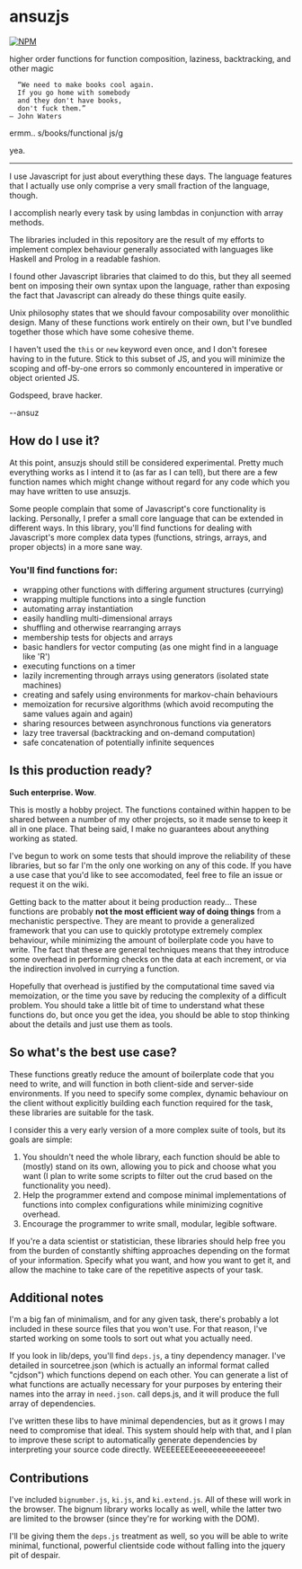 ansuzjs
=======

[![NPM](https://nodei.co/npm/ansuz.png)](https://nodei.co/npm/ansuz/)

higher order functions for function composition, laziness, backtracking, and other magic

```quote
  “We need to make books cool again.
  If you go home with somebody
  and they don't have books,
  don't fuck them.”
― John Waters 
```

ermm.. s/books/functional js/g

yea.

***************

I use Javascript for just about everything these days. The language features that I actually use only comprise a very small fraction of the language, though.

I accomplish nearly every task by using lambdas in conjunction with array methods.

The libraries included in this repository are the result of my efforts to implement complex behaviour generally associated with languages like Haskell and Prolog in a readable fashion. 

I found other Javascript libraries that claimed to do this, but they all seemed bent on imposing their own syntax upon the language, rather than exposing the fact that Javascript can already do these things quite easily.

Unix philosophy states that we should favour composability over monolithic design. Many of these functions work entirely on their own, but I've bundled together those which have some cohesive theme.

I haven't used the `this` or `new` keyword even once, and I don't foresee having to in the future. Stick to this subset of JS, and you will minimize the scoping and off-by-one errors so commonly encountered in imperative or object oriented JS.

Godspeed, brave hacker.

--ansuz

## How do I use it?

At this point, ansuzjs should still be considered experimental. Pretty much everything works as I intend it to (as far as I can tell), but there are a few function names which might change without regard for any code which you may have written to use ansuzjs.

Some people complain that some of Javascript's core functionality is lacking. Personally, I prefer a small core language that can be extended in different ways. In this library, you'll find functions for dealing with Javascript's more complex data types (functions, strings, arrays, and proper objects) in a more sane way.

### You'll find functions for:

* wrapping other functions with differing argument structures (currying)
* wrapping multiple functions into a single function
* automating array instantiation
* easily handling multi-dimensional arrays
* shuffling and otherwise rearranging arrays
* membership tests for objects and arrays
* basic handlers for vector computing (as one might find in a language like 'R')
* executing functions on a timer
* lazily incrementing through arrays using generators (isolated state machines)
* creating and safely using environments for markov-chain behaviours
* memoization for recursive algorithms (which avoid recomputing the same values again and again)
* sharing resources between asynchronous functions via generators
* lazy tree traversal (backtracking and on-demand computation)
* safe concatenation of potentially infinite sequences

## Is this production ready?

**Such enterprise. Wow**.

This is mostly a hobby project. The functions contained within happen to be shared between a number of my other projects, so it made sense to keep it all in one place. That being said, I make no guarantees about anything working as stated.

I've begun to work on some tests that should improve the reliability of these libraries, but so far I'm the only one working on any of this code. If you have a use case that you'd like to see accomodated, feel free to file an issue or request it on the wiki.

Getting back to the matter about it being production ready... These functions are probably **not the most efficient way of doing things** from a mechanistic perspective. They are meant to provide a generalized framework that you can use to quickly prototype extremely complex behaviour, while minimizing the amount of boilerplate code you have to write. The fact that these are general techniques means that they introduce some overhead in performing checks on the data at each increment, or via the indirection involved in currying a function.

Hopefully that overhead is justified by the computational time saved via memoization, or the time you save by reducing the complexity of a difficult problem. You should take a little bit of time to understand what these functions do, but once you get the idea, you should be able to stop thinking about the details and just use them as tools.

## So what's the best use case?

These functions greatly reduce the amount of boilerplate code that you need to write, and will function in both client-side and server-side environments. If you need to specify some complex, dynamic behaviour on the client without explicitly building each function required for the task, these libraries are suitable for the task.

I consider this a very early version of a more complex suite of tools, but its goals are simple:

1. You shouldn't need the whole library, each function should be able to (mostly) stand on its own, allowing you to pick and choose what you want (I plan to write some scripts to filter out the crud based on the functionality you need).
2. Help the programmer extend and compose minimal implementations of functions into complex configurations while minimizing cognitive overhead.
3. Encourage the programmer to write small, modular, legible software.

If you're a data scientist or statistician, these libraries should help free you from the burden of constantly shifting approaches depending on the format of your information. Specify what you want, and how you want to get it, and allow the machine to take care of the repetitive aspects of your task.

## Additional notes

I'm a big fan of minimalism, and for any given task, there's probably a lot included in these source files that you won't use. For that reason, I've started working on some tools to sort out what you actually need.

If you look in lib/deps, you'll find `deps.js`, a tiny dependency manager. I've detailed in sourcetree.json (which is actually an informal format called "cjdson") which functions depend on each other. You can generate a list of what functions are actually necessary for your purposes by entering their names into the array in `need.json`. call deps.js, and it will produce the full array of dependencies.

I've written these libs to have minimal dependencies, but as it grows I may need to compromise that ideal. This system should help with that, and I plan to improve these script to automatically generate dependencies by interpreting your source code directly. WEEEEEEEeeeeeeeeeeeeeee!

## Contributions

I've included `bignumber.js`, `ki.js`, and `ki.extend.js`. All of these will work in the browser. The bignum library works locally as well, while the latter two are limited to the browser (since they're for working with the DOM). 

I'll be giving them the `deps.js` treatment as well, so you will be able to write minimal, functional, powerful clientside code without falling into the jquery pit of despair.
